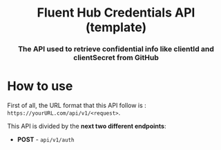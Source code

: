 <h1 align="center">Fluent Hub Credentials API (template)</h1>
<h3 align="center">The API used to retrieve confidential info like clientId and clientSecret from GitHub</h3>

# How to use
First of all, the URL format that this API follow is : `https://yourURL.com/api/v1/<request>`.

This API is divided by the **next two different endpoints**:

 - **POST** -  `api/v1/auth` 
